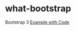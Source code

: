 # what-bootstrap
Bootstrap 3 <a href="http://howtoterminal.com/what-bootstrap">Example with Code</a>